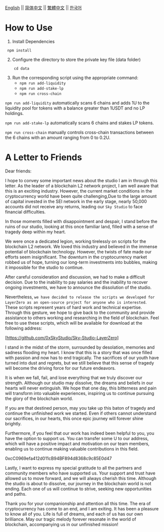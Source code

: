 <p align="left">
<a href="./README.md">English</a> || 
<a href="./README.zh-cn.md">简体中文</a> || 
<a href="./README.zh-hk.md">繁體中文</a> || 
<a href="./README.ko-kr.md">한국어</a>
</p>


# How to Use

1. Install Dependencies
```
 npm install
```
2. Configure the directory to store the private key file (data folder)
```
    cd data
```

3. Run the corresponding script using the appropriate command:
    - `npm run add-liquidity`
    - `npm run add-stake-lp`
    - `npm run cross-chain`

`npm run add-liquidity` automatically scans 6 chains and adds 1U to the liquidity pool for tokens with a balance greater than 1USDT and no LP holdings.

`npm run add-stake-lp` automatically scans 6 chains and stakes LP tokens.

`npm run cross-chain` manually controls cross-chain transactions between the 6 chains with an amount ranging from 0 to 0.2U.

# A Letter to Friends

Dear friends:

I hope to convey some important news about the studio I am in through this letter. As the leader of a blockchain L2 network project, I am well aware that this is an exciting industry. However, the current market conditions in the cryptocurrency world have been quite challenging,Due to the large amount of capital invested in the SEI network in the early stage, nearly 50,000 accounts did not receive any returns, leading our `Sky Studio` to face financial difficulties.

In those moments filled with disappointment and despair, I stand before the ruins of our studio, looking at this once familiar land, filled with a sense of tragedy deep within my heart.

We were once a dedicated legion, working tirelessly on scripts for the blockchain L2 network. We loved this industry and believed in the immense potential of blockchain technology. However, the twists of fate made our efforts seem insignificant. The downturn in the cryptocurrency market robbed us of hope, turning our long-term investments into bubbles, making it impossible for the studio to continue.

After careful consideration and discussion, we had to make a difficult decision. Due to the inability to pay salaries and the inability to recover ongoing investments, we have to announce the dissolution of the studio.

Nevertheless, `we have decided to release the scripts we developed for LayerZero as an open-source project for anyone who is interested`. These scripts represent years of hard work and technical expertise. Through this gesture, we hope to give back to the community and provide assistance to others working and researching in the field of blockchain. Feel free to use these scripts, which will be available for download at the following address:

[https://github.com/0xSkyStudio/Sky-Studio-LayerZero]

I stand in the midst of the storm, surrounded by desolation, memories and sadness flooding my heart. I know that this is a story that was once filled with passion and now has to end tragically. The sacrifices of our youth have turned into dust and regrets, but we still believe that this sense of tragedy will become the driving force for our future endeavors.

It is when we fall, fail, and lose everything that we truly discover our strength. Although our studio may dissolve, the dreams and beliefs in our hearts will never extinguish. We hope that one day, this bitterness and pain will transform into valuable experiences, inspiring us to continue pursuing the glory of the blockchain world.

If you are that destined person, may you take up this baton of tragedy and continue the unfinished work we started. Even if others cannot understand our sacrifices, in our hearts, this once epic journey will forever shine brightly.

Furthermore, if you feel that our work has indeed been helpful to you, you have the option to support us. You can transfer some U to our address, which will have a positive impact and motivation on our team members, enabling us to continue making valuable contributions in this field.

0xcC0969efa412d011cB94BF894d8368c9c85E0d47

Lastly, I want to express my special gratitude to all the partners and community members who have supported us. Your support and trust have allowed us to move forward, and we will always cherish this time. Although the studio is about to dissolve, our journey in the blockchain world is not ending. Each one of us will continue to strive, seeking new opportunities and paths.

Thank you for your companionship and attention all this time. The era of cryptocurrency has come to an end, and I am exiting. It has been a pleasure to know all of you. Life is full of dreams, and each of us has our own brilliance. May our tragic melody forever resonate in the world of blockchain, accompanying us in our unfinished mission!
